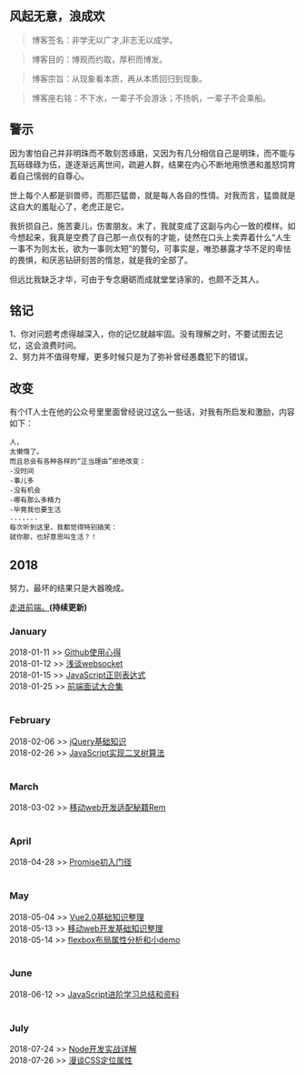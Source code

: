 ## 风起无意，浪成欢

> 博客签名：非学无以广才,非志无以成学。

> 博客目的：博观而约取，厚积而博发。

> 博客宗旨：从现象看本质，再从本质回归到现象。

> 博客座右铭：不下水，一辈子不会游泳；不扬帆，一辈子不会乘船。

## 警示
因为害怕自己并非明珠而不敢刻苦琢磨，又因为有几分相信自己是明珠，而不能与瓦砾碌碌为伍，遂逐渐远离世间，疏避人群，结果在内心不断地用愤懑和羞怒饲育着自己懦弱的自尊心。

世上每个人都是驯兽师，而那匹猛兽，就是每人各自的性情。对我而言，猛兽就是这自大的羞耻心了，老虎正是它。

我折损自己，施苦妻儿，伤害朋友。末了，我就变成了这副与内心一致的模样。如今想起来，我真是空费了自己那一点仅有的才能，徒然在口头上卖弄着什么“人生一事不为则太长，欲为一事则太短”的警句，可事实是，唯恐暴露才华不足的卑怯的畏惧，和厌恶钻研刻苦的惰怠，就是我的全部了。

但远比我缺乏才华，可由于专念磨砺而成就堂堂诗家的，也颇不乏其人。

## 铭记
1、你对问题考虑得越深入，你的记忆就越牢固。没有理解之时，不要试图去记忆，这会浪费时间。<br>
2、努力并不值得夸耀，更多时候只是为了弥补曾经愚蠢犯下的错误。

## 改变
有个IT人士在他的公众号里里面曾经说过这么一些话，对我有所启发和激励，内容如下：
```
人，
太懒惰了。
而且总会有各种各样的“正当理由”拒绝改变：
-没时间
-事儿多
-没有机会
-哪有那么多精力
-毕竟我也要生活
.......
每次听到这里，我都觉得特别搞笑：
就你那，也好意思叫生活？！
```


## 2018
努力，最坏的结果只是大器晚成。<br>

[走进前端。](https://github.com/CruxF/Blog/issues)**(持续更新)** <br>

### January
2018-01-11 >> [Github使用心得](https://github.com/CruxF/Blog/issues/1)<br>
2018-01-12 >> [浅谈websocket](https://github.com/CruxF/Blog/issues/2)<br>
2018-01-15 >> [JavaScript正则表达式](https://github.com/CruxF/Blog/issues/3)<br>
2018-01-25 >> [前端面试大合集](https://github.com/CruxF/Blog/issues/4)<br><br>


### February
2018-02-06 >> [jQuery基础知识](https://github.com/CruxF/IMOOC/issues/1)<br>
2018-02-26 >> [JavaScript实现二叉树算法](https://github.com/CruxF/IMOOC/issues/2)<br><br>


### March
2018-03-02 >> [移动web开发适配秘籍Rem](https://github.com/CruxF/IMOOC/issues/3)<br><br>


### April
2018-04-28 >> [Promise初入门径](https://github.com/CruxF/Blog/issues/7)<br><br>


### May
2018-05-04 >> [Vue2.0基础知识整理](https://github.com/CruxF/Vue-base/issues/1)<br>
2018-05-13 >> [移动web开发基础知识整理](https://github.com/CruxF/IMOOC/issues/4)<br>
2018-05-14 >> [flexbox布局属性分析和小demo](https://github.com/CruxF/Blog/issues/9)<br><br>


### June
2018-06-12 >> [JavaScript进阶学习总结和资料](https://github.com/CruxF/Blog/issues/10)<br><br>


### July
2018-07-24 >> [Node开发实战详解](https://github.com/CruxF/IMOOC/issues/5)<br>
2018-07-26 >> [漫谈CSS定位属性](https://github.com/CruxF/IMOOC/issues/6)<br><br>
